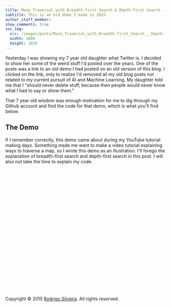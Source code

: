 ```yaml
---
title: Maze Traversal with Breadth-first Search & Depth-first Search - Old Demo
subtitle: This is an old demo I made in 2015.
author_staff_member: 
show_comments: true
soc_img:
  src: /images/posts/Maze_Traversal_with_Breadth-first_Search___Depth-first_Search.png
  width: 1800
  height: 1029
---
```


Yesterday I was showing my 7 year old daughter what Twitter is. I decided to show her some of the weird stuff I'd posted over the years. One of the posts was a link to an old demo I had posted on an old version of this blog. I clicked on the link, only to realize I'd removed all my old blog posts not related to my current pursuit of AI and Machine Learning. My daughter told me that I "should never delete stuff, because then people would never know what I had to say or show them."

That 7 year old wisdom was enough motivation for me to dig through my Github account and find the code for that demo, which is what you'll find below.

## The Demo

If I remember correctly, this demo came about during my YouTube tutorial making days. Something made me want to make a video tutorial explaining ways to traverse a map, so I wrote this demo as an illustration. I'll forego the explanation of breadth-first search and depth-first search in this post. I will also not take the time to explain my code.

<style>
#demo {
    width: 100%;
    padding-top: 75%;
    position: relative;
}

#demo canvas {
    display: block;
    top: 0;
    left: 0;
    position: absolute;
    width: 100%;
    height: 100%;
    image-rendering: -moz-crisp-edges;
    image-rendering: -webkit-crisp-edges;
    image-rendering: pixelated;
    image-rendering: crisp-edges;
}

#ctrls {
    margin: 20px 0;
    width: 100%;
}

#ctrls button {
    margin: 0 20px 0 0;
    padding: 20px;
}
</style>

<div id="demo"></div>
<div id="ctrls"></div>
<script src="/js/demo/maze.js"></script>

<p>Copyright &copy; 2015 <a href="http://www.rodrigo-silveira.com" itemprop="url">
    <span itemprop="name">Rodrigo Silveira</span></a>. All rights reserved.</p>
